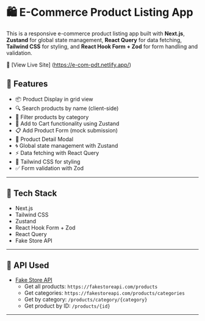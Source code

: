 # 🛍️ E-Commerce Product Listing App

This is a responsive e-commerce product listing app built with **Next.js**, **Zustand** for global state management, **React Query** for data fetching, **Tailwind CSS** for styling, and **React Hook Form + Zod** for form handling and validation.

 🔗 [View Live Site] (https://e-com-pdt.netlify.app/)

## 🚀 Features

- 📦 Product Display in grid view
- 🔍 Search products by name (client-side)
- 🧩 Filter products by category
- 🛒 Add to Cart functionality using Zustand
- 📋 Add Product Form (mock submission)
- 🧾 Product Detail Modal
- 🌀 Global state management with Zustand
- ⚡ Data fetching with React Query
- 🎨 Tailwind CSS for styling
- ✅ Form validation with Zod

---

## 🧪 Tech Stack
- Next.js
- Tailwind CSS
- Zustand
- React Hook Form + Zod
- React Query
- Fake Store API

---

## 🔗 API Used

- [Fake Store API](https://fakestoreapi.com/)
  - Get all products: `https://fakestoreapi.com/products`
  - Get categories: `https://fakestoreapi.com/products/categories`
  - Get by category: `/products/category/{category}`
  - Get product by ID: `/products/{id}`

---
